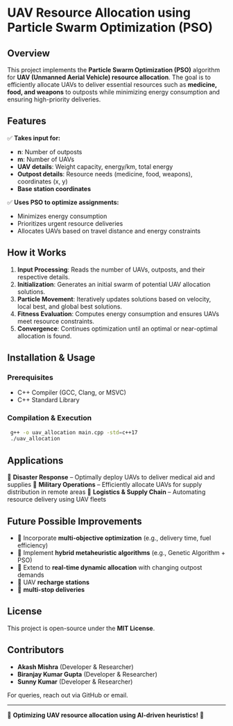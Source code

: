 
# UAV Resource Allocation using Particle Swarm Optimization (PSO)

## Overview
This project implements the **Particle Swarm Optimization (PSO)** algorithm for **UAV (Unmanned Aerial Vehicle) resource allocation**. The goal is to efficiently allocate UAVs to deliver essential resources such as **medicine, food, and weapons** to outposts while minimizing energy consumption and ensuring high-priority deliveries.

## Features
✅ **Takes input for:**
- **n**: Number of outposts
- **m**: Number of UAVs
- **UAV details**: Weight capacity, energy/km, total energy
- **Outpost details**: Resource needs (medicine, food, weapons), coordinates (x, y)
- **Base station coordinates**

✅ **Uses PSO to optimize assignments:**
- Minimizes energy consumption
- Prioritizes urgent resource deliveries
- Allocates UAVs based on travel distance and energy constraints

## How it Works
1. **Input Processing**: Reads the number of UAVs, outposts, and their respective details.
2. **Initialization**: Generates an initial swarm of potential UAV allocation solutions.
3. **Particle Movement**: Iteratively updates solutions based on velocity, local best, and global best solutions.
4. **Fitness Evaluation**: Computes energy consumption and ensures UAVs meet resource constraints.
5. **Convergence**: Continues optimization until an optimal or near-optimal allocation is found.

## Installation & Usage
### **Prerequisites**
- C++ Compiler (GCC, Clang, or MSVC)
- C++ Standard Library

### **Compilation & Execution**
```bash
 g++ -o uav_allocation main.cpp -std=c++17
 ./uav_allocation
```

<!-- ### **Input Format**
```
Number of Outposts: 3
Number of UAVs: 2
Base Station: (0,0)
UAV 1: Weight Capacity = 10, Energy/km = 2, Total Energy = 100
UAV 2: Weight Capacity = 15, Energy/km = 3, Total Energy = 120
Outpost 1: Medicine = 5, Food = 3, Weapons = 2, Location (x, y) = (5, 5)
Outpost 2: Medicine = 4, Food = 6, Weapons = 1, Location (x, y) = (10, 10)
```

### **Output Example**
```
Optimal UAV Assignments:
UAV 1 -> Outpost 1 (Energy Used: 20)
UAV 2 -> Outpost 2 (Energy Used: 30)
Total Energy Consumption: 50
``` -->

## Applications
🚀 **Disaster Response** – Optimally deploy UAVs to deliver medical aid and supplies
🚀 **Military Operations** – Efficiently allocate UAVs for supply distribution in remote areas
🚀 **Logistics & Supply Chain** – Automating resource delivery using UAV fleets

## Future Possible Improvements
- 🔹 Incorporate **multi-objective optimization** (e.g., delivery time, fuel efficiency)
- 🔹 Implement **hybrid metaheuristic algorithms** (e.g., Genetic Algorithm + PSO)
- 🔹 Extend to **real-time dynamic allocation** with changing outpost demands
- 🔹 UAV **recharge stations** 
- 🔹 **multi-stop deliveries**

## License
This project is open-source under the **MIT License**.

## Contributors
- **Akash Mishra** (Developer & Researcher)
- **Biranjay Kumar Gupta** (Developer & Researcher)
- **Sunny Kumar** (Developer & Researcher)

For queries, reach out via GitHub or email.

---
🚀 **Optimizing UAV resource allocation using AI-driven heuristics!** 🚀

